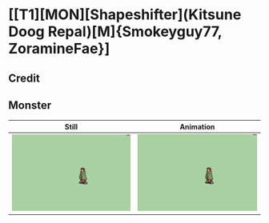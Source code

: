 # [\[T1\]\[MON\]\[Shapeshifter\]\(Kitsune Doog Repal\)\[M\]{Smokeyguy77, ZoramineFae}]

## Credit


	
## Monster

| Still | Animation |
| :---: | :-------: |
| ![Monster still](./Monster_000.png) | ![Monster animation](./Monster.gif) |

